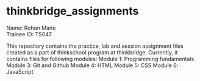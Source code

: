 # thinkbridge_assignments
Name: Rohan Mane<br />
Trainee ID: TS047

This repository contains the practice, lab and session assignment files created as a part of thinkschool program at thinkbridge. Currently, it contains files for following modules:
Module 1: Programming fundamentals
Module 3: Git and Github
Module 4: HTML
Module 5: CSS
Module 6: JavaScript
